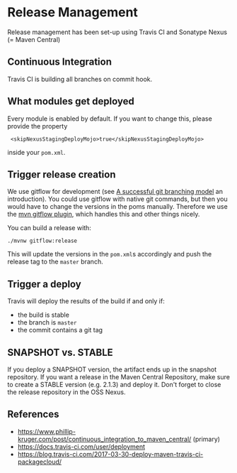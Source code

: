 # Release Management

Release management has been set-up using Travis CI and Sonatype Nexus (= Maven Central)

## Continuous Integration

Travis CI is building all branches on commit hook.

## What modules get deployed

Every module is enabled by default. If you want to change this, please provide the property

     <skipNexusStagingDeployMojo>true</skipNexusStagingDeployMojo>
   
inside your `pom.xml`.

## Trigger release creation

We use gitflow for development (see [A successful git branching model](http://nvie.com/posts/a-successful-git-branching-model/) 
an introduction). You could use gitflow with native git
commands, but then you would have to change the versions in the poms manually. Therefore we use the 
[mvn gitflow plugin](https://github.com/aleksandr-m/gitflow-maven-plugin), which handles this and other things nicely.

You can build a release with:

	./mvnw gitflow:release 
	
This will update the versions in the `pom.xml`s accordingly and push the release tag to the `master` branch.

## Trigger a deploy

Travis will deploy the results of the build if and only if:
- the build is stable
- the branch is `master`
- the commit contains a git tag

## SNAPSHOT vs. STABLE

If you deploy a SNAPSHOT version, the artifact ends up in the snapshot repository. If you want a release
in the Maven Central Repository, make sure to create a STABLE version (e.g. 2.1.3) and deploy it. Don't 
forget to close the release repository in the OSS Nexus.

## References

* https://www.phillip-kruger.com/post/continuous_integration_to_maven_central/ (primary)
* https://docs.travis-ci.com/user/deployment
* https://blog.travis-ci.com/2017-03-30-deploy-maven-travis-ci-packagecloud/


      
